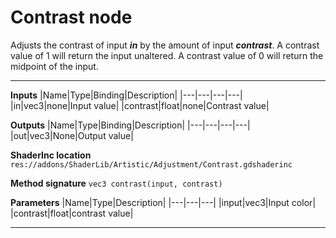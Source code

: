 # Contrast node
Adjusts the contrast of input <b><i>in</i></b> by the amount of input <b><i>contrast</i></b>. A contrast value of 1 will return the input unaltered. A contrast value of 0 will return the midpoint of the input.
<hr>

**Inputs**
|Name|Type|Binding|Description|
|---|---|---|---|
|in|vec3|none|Input value|
|contrast|float|none|Contrast value|
  
**Outputs**
|Name|Type|Binding|Description|
|---|---|---|---|
|out|vec3|None|Output value|

**ShaderInc location**
`res://addons/ShaderLib/Artistic/Adjustment/Contrast.gdshaderinc`

**Method signature**
`vec3 contrast(input, contrast)`

**Parameters**
|Name|Type|Description|
|---|---|---|
|input|vec3|Input color|
|contrast|float|contrast value|
___